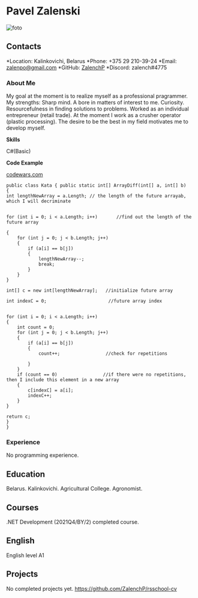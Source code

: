 # Pavel Zalenski
![foto](C:\Users\User\YandexDisk\Скриншоты)
## Contacts

*Location: Kalinkovichi, Belarus
*Phone: +375 29 210-39-24
*Email: zalenpo@gmail.com
*GitHub: [ZalenchP](https://github.com/ZalenchP/rsschool-cv)
*Discord: zalench#4775

### About Me

My goal at the moment is to realize myself as a professional pragrammer. My strengths: Sharp mind. A bore in matters of interest to me. Curiosity. Resourcefulness in finding solutions to problems. Worked as an individual entrepreneur (retail trade). At the moment I work as a crusher operator (plastic processing). The desire to be the best in my field motivates me to develop myself.

**Skills**

 C#(Basic)

**Code Example**

[codewars.com](https://www.codewars.com/kata/523f5d21c841566fde000009/train/csharp) 
```
public class Kata { public static int[] ArrayDiff(int[] a, int[] b)
{ 
int lengthNewArray = a.Length; // the length of the future arrayab, which I will decriminate


for (int i = 0; i < a.Length; i++)       //find out the length of the future array

{
    for (int j = 0; j < b.Length; j++)
    {
        if (a[i] == b[j])
        {
            lengthNewArray--;
            break;
        }
    }
}

int[] c = new int[lengthNewArray];   //initialize future array

int indexC = 0;                       //future array index


for (int i = 0; i < a.Length; i++)      
{
    int count = 0;
    for (int j = 0; j < b.Length; j++)
    {
        if (a[i] == b[j])
        {
            count++;                 //check for repetitions

        }
    }
    if (count == 0)                 //if there were no repetitions, then I include this element in a new array
    {
        c[indexC] = a[i];
        indexC++;
    }
}

return c;
}
} 
```
### Experience
No programming experience.

## Education
Belarus. Kalinkovichi. Agricultural College. Agronomist.

## Courses 
.NET Development (2021Q4/BY/2) completed course.

## English
English level A1 

## Projects
No completed projects yet. https://github.com/ZalenchP/rsschool-cv
